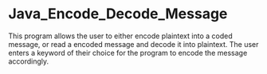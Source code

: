 # Java_Encode_Decode_Message
This program allows the user to either encode plaintext into a coded message, or read a encoded message and decode it into plaintext. The user enters a keyword of their choice for the program to encode the message accordingly.
